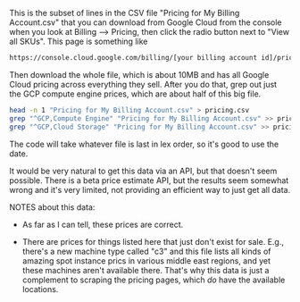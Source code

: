 This is the subset of lines in the CSV file "Pricing for My Billing Account.csv" that you can download from Google Cloud from the console when you look at Billing \-\-&gt; Pricing, then click the radio button next to "View all SKUs". This page is something like

```html
https://console.cloud.google.com/billing/[your billing account id]/pricing
```

Then download the whole file, which is about 10MB and has all Google Cloud pricing across everything they sell. After you do that, grep out just the GCP compute engine prices, which are about half of this big file.

```sh
head -n 1 "Pricing for My Billing Account.csv" > pricing.csv
grep "^GCP,Compute Engine" "Pricing for My Billing Account.csv" >> pricing.csv
grep "^GCP,Cloud Storage" "Pricing for My Billing Account.csv" >> pricing.csv
```

The code will take whatever file is last in lex order, so it's good to use the date.

It would be very natural to get this data via an API, but that doesn't seem possible. There is a beta price estimate API, but the results seem somewhat wrong and it's very limited, not providing an efficient way to just get all data.

NOTES about this data:

- As far as I can tell, these prices are correct.

- There are prices for things listed here that just don't exist for sale. E.g., there's a new machine type called "c3" and this file lists all kinds of amazing spot instance prics in various middle east regions, and yet these machines aren't available there. That's why this data is just a complement to scraping the pricing pages, which _do_ have the available locations.
